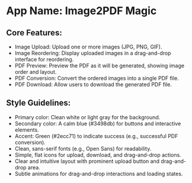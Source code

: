 # **App Name**: Image2PDF Magic

## Core Features:

- Image Upload: Upload one or more images (JPG, PNG, GIF).
- Image Reordering: Display uploaded images in a drag-and-drop interface for reordering.
- PDF Preview: Preview the PDF as it will be generated, showing image order and layout.
- PDF Conversion: Convert the ordered images into a single PDF file.
- PDF Download: Allow users to download the generated PDF file.

## Style Guidelines:

- Primary color: Clean white or light gray for the background.
- Secondary color: A calm blue (#3498db) for buttons and interactive elements.
- Accent: Green (#2ecc71) to indicate success (e.g., successful PDF conversion).
- Clean, sans-serif fonts (e.g., Open Sans) for readability.
- Simple, flat icons for upload, download, and drag-and-drop actions.
- Clear and intuitive layout with prominent upload button and drag-and-drop area.
- Subtle animations for drag-and-drop interactions and loading states.